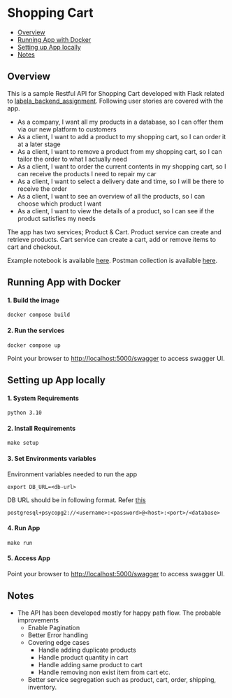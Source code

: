 # Shopping Cart

- [Overview](#Overview)<br/>
- [Running App with Docker](#Running-App-with-Docker)<br/>
- [Setting up App locally](#Setting-up-App-locally)<br/>
- [Notes](#Notes)<br/>


## Overview

This is a sample Restful API for Shopping Cart developed with Flask related to [labela_backend_assignment](https://github.com/LabelA/labela_backend_assignment).
Following user stories are covered with the app.

* As a company, I want all my products in a database, so I can offer them via our new platform to customers
* As a client, I want to add a product to my shopping cart, so I can order it at a later stage
* As a client, I want to remove a product from my shopping cart, so I can tailor the order to what I actually need
* As a client, I want to order the current contents in my shopping cart, so I can receive the products I need to repair my car
* As a client, I want to select a delivery date and time, so I will be there to receive the order
* As a client, I want to see an overview of all the products, so I can choose which product I want
* As a client, I want to view the details of a product, so I can see if the product satisfies my needs

The app has two services; Product & Cart. 
Product service can create and retrieve products. Cart service can create a cart, add or remove items to cart and checkout.

Example notebook is available [here](./resources/example.ipynb).
Postman collection is available [here](./resources/postman_collection.json).

## Running App with Docker

#### 1. Build the image

```shell
docker compose build
```

#### 2. Run the services

```shell
docker compose up
```
Point your browser to [http://localhost:5000/swagger](http://localhost:5000/swagger) to access swagger UI.


## Setting up App locally

#### 1. System Requirements

```shell
python 3.10
```

#### 2. Install Requirements

```shell
make setup
```

#### 3. Set Environments variables

Environment variables needed to run the app
```shell
export DB_URL=<db-url>
```
DB URL should be in following format. Refer [this](https://docs.sqlalchemy.org/en/20/core/engines.html#postgresql)

```
postgresql+psycopg2://<username>:<password>@<host>:<port>/<database>
```

#### 4. Run App
```shell
make run
```

#### 5. Access App

Point your browser to [http://localhost:5000/swagger](http://localhost:5000/swagger) to access swagger UI.


## Notes

* The API has been developed mostly for happy path flow. The probable improvements
  * Enable Pagination
  * Better Error handling
  * Covering edge cases
    * Handle adding duplicate products
    * Handle product quantity in cart
    * Handle adding same product to cart
    * Handle removing non exist item from cart etc.
  * Better service segregation such as product, cart, order, shipping, inventory.